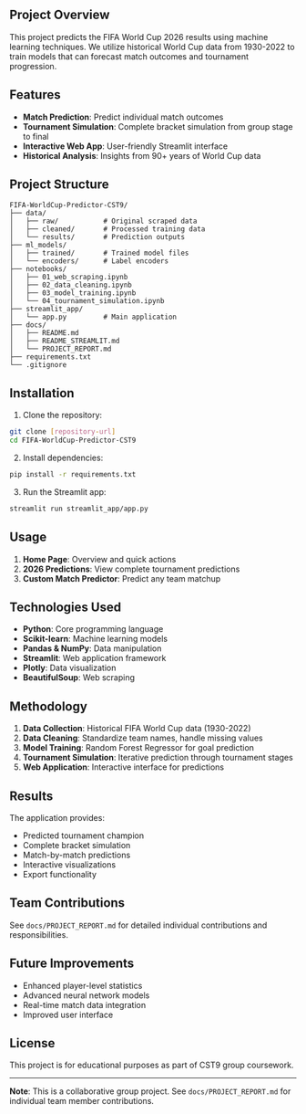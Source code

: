 
## Project Overview

This project predicts the FIFA World Cup 2026 results using machine learning techniques. We utilize historical World Cup data from 1930-2022 to train models that can forecast match outcomes and tournament progression.

## Features

- **Match Prediction**: Predict individual match outcomes
- **Tournament Simulation**: Complete bracket simulation from group stage to final
- **Interactive Web App**: User-friendly Streamlit interface
- **Historical Analysis**: Insights from 90+ years of World Cup data

## Project Structure

```
FIFA-WorldCup-Predictor-CST9/
├── data/
│   ├── raw/           # Original scraped data
│   ├── cleaned/       # Processed training data
│   └── results/       # Prediction outputs
├── ml_models/
│   ├── trained/       # Trained model files
│   └── encoders/      # Label encoders
├── notebooks/
│   ├── 01_web_scraping.ipynb
│   ├── 02_data_cleaning.ipynb
│   ├── 03_model_training.ipynb
│   └── 04_tournament_simulation.ipynb
├── streamlit_app/
│   └── app.py         # Main application
├── docs/
│   ├── README.md
│   ├── README_STREAMLIT.md
│   └── PROJECT_REPORT.md
├── requirements.txt
└── .gitignore
```

## Installation

1. Clone the repository:
```bash
git clone [repository-url]
cd FIFA-WorldCup-Predictor-CST9
```

2. Install dependencies:
```bash
pip install -r requirements.txt
```

3. Run the Streamlit app:
```bash
streamlit run streamlit_app/app.py
```

## Usage

1. **Home Page**: Overview and quick actions
2. **2026 Predictions**: View complete tournament predictions
3. **Custom Match Predictor**: Predict any team matchup

## Technologies Used

- **Python**: Core programming language
- **Scikit-learn**: Machine learning models
- **Pandas & NumPy**: Data manipulation
- **Streamlit**: Web application framework
- **Plotly**: Data visualization
- **BeautifulSoup**: Web scraping

## Methodology

1. **Data Collection**: Historical FIFA World Cup data (1930-2022)
2. **Data Cleaning**: Standardize team names, handle missing values
3. **Model Training**: Random Forest Regressor for goal prediction
4. **Tournament Simulation**: Iterative prediction through tournament stages
5. **Web Application**: Interactive interface for predictions

## Results

The application provides:
- Predicted tournament champion
- Complete bracket simulation
- Match-by-match predictions
- Interactive visualizations
- Export functionality

## Team Contributions

See `docs/PROJECT_REPORT.md` for detailed individual contributions and responsibilities.

## Future Improvements

- Enhanced player-level statistics
- Advanced neural network models
- Real-time match data integration
- Improved user interface

## License

This project is for educational purposes as part of CST9 group coursework.

---

**Note**: This is a collaborative group project. See `docs/PROJECT_REPORT.md` for individual team member contributions.
